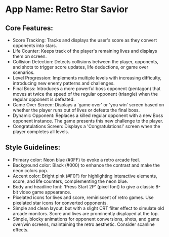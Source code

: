 # **App Name**: Retro Star Savior

## Core Features:

- Score Tracking: Tracks and displays the user's score as they convert opponents into stars.
- Life Counter: Keeps track of the player's remaining lives and displays them on screen.
- Collision Detection: Detects collisions between the player, opponents, and shots to trigger score updates, life deductions, or game over scenarios.
- Level Progression: Implements multiple levels with increasing difficulty, introducing new enemy patterns and challenges.
- Final Boss: Introduces a more powerful boss opponent (pentagon) that moves at twice the speed of the regular opponent (triangle) when the regular opponent is defeated.
- Game Over Screen: Displays a 'game over' or 'you win' screen based on whether the player runs out of lives or defeats the final boss.
- Dynamic Opponent: Replaces a killed regular opponent with a new Boss opponent instance. The game presents this new challenge to the player.
- Congratulations Screen: Displays a 'Congratulations!' screen when the player completes all levels.

## Style Guidelines:

- Primary color: Neon blue (#0FF) to evoke a retro arcade feel.
- Background color: Black (#000) to enhance the contrast and make the neon colors pop.
- Accent color: Bright pink (#F0F) for highlighting interactive elements, score, and life counters, complementing the neon blue.
- Body and headline font: 'Press Start 2P' (pixel font) to give a classic 8-bit video game appearance.
- Pixelated icons for lives and score, reminiscent of retro games. Use pixelated star icons for converted opponents.
- Simple and clean layout, but with a slight CRT filter effect to simulate old arcade monitors. Score and lives are prominently displayed at the top.
- Simple, blocky animations for opponent conversions, shots, and game over/win screens, maintaining the retro aesthetic. Consider scanline effects.